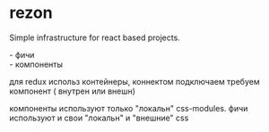 # rezon
Simple infrastructure for react based projects.

<article> - фичи
<section> - компоненты


для redux использ контейнеры, коннектом подключаем требуем компонент ( внутрен или внешн)

компоненты используют только "локальн" css-modules.
фичи  используют и свои "локальн" и "внешние" css
